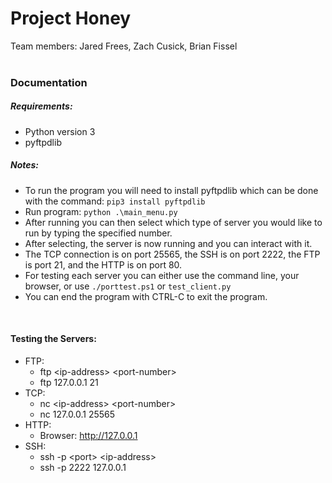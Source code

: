 # Project Honey
Team members: Jared Frees, Zach Cusick, Brian Fissel
<br/></br>

### Documentation
##### Requirements:
* Python version 3
* pyftpdlib

##### Notes:
* To run the program you will need to install pyftpdlib which can be done with the command: `pip3 install pyftpdlib`<br/>
* Run program: `python .\main_menu.py`<br/>
* After running you can then select which type of server you would like to run by typing the specified number.<br/>
* After selecting, the server is now running and you can interact with it.<br/>
* The TCP connection is on port 25565, the SSH is on port 2222, the FTP is port 21, and the HTTP is on port 80.<br/>
* For testing each server you can either use the command line, your browser, or use `./porttest.ps1` or `test_client.py` <br/>
* You can end the program with CTRL-C to exit the program.

<br/>

#### Testing the Servers:
* FTP:
    * ftp \<ip-address> \<port-number>
    * ftp 127.0.0.1 21
* TCP:
    * nc \<ip-address> \<port-number>
    * nc 127.0.0.1 25565
* HTTP:
    * Browser: http://127.0.0.1
* SSH:
    * ssh -p \<port> \<ip-address>
    * ssh -p 2222 127.0.0.1
